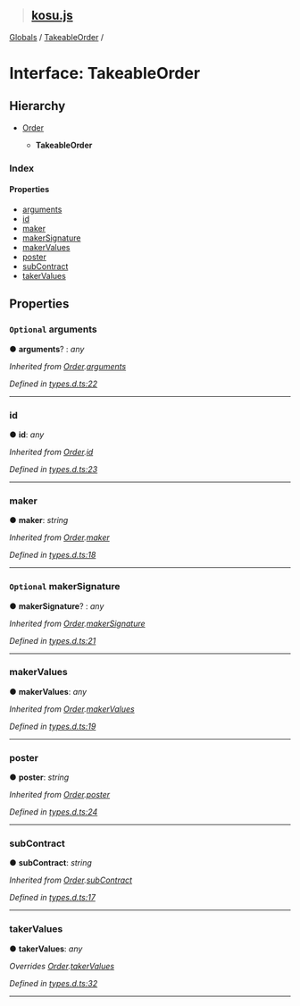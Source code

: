 > ## [kosu.js](../README.md)

[Globals](../globals.md) / [TakeableOrder](takeableorder.md) /

# Interface: TakeableOrder

## Hierarchy

-   [Order](order.md)

    -   **TakeableOrder**

### Index

#### Properties

-   [arguments](takeableorder.md#optional-arguments)
-   [id](takeableorder.md#id)
-   [maker](takeableorder.md#maker)
-   [makerSignature](takeableorder.md#optional-makersignature)
-   [makerValues](takeableorder.md#makervalues)
-   [poster](takeableorder.md#poster)
-   [subContract](takeableorder.md#subcontract)
-   [takerValues](takeableorder.md#takervalues)

## Properties

### `Optional` arguments

● **arguments**? : _any_

_Inherited from [Order](order.md).[arguments](order.md#optional-arguments)_

_Defined in [types.d.ts:22](url)_

---

### id

● **id**: _any_

_Inherited from [Order](order.md).[id](order.md#id)_

_Defined in [types.d.ts:23](url)_

---

### maker

● **maker**: _string_

_Inherited from [Order](order.md).[maker](order.md#maker)_

_Defined in [types.d.ts:18](url)_

---

### `Optional` makerSignature

● **makerSignature**? : _any_

_Inherited from [Order](order.md).[makerSignature](order.md#optional-makersignature)_

_Defined in [types.d.ts:21](url)_

---

### makerValues

● **makerValues**: _any_

_Inherited from [Order](order.md).[makerValues](order.md#makervalues)_

_Defined in [types.d.ts:19](url)_

---

### poster

● **poster**: _string_

_Inherited from [Order](order.md).[poster](order.md#poster)_

_Defined in [types.d.ts:24](url)_

---

### subContract

● **subContract**: _string_

_Inherited from [Order](order.md).[subContract](order.md#subcontract)_

_Defined in [types.d.ts:17](url)_

---

### takerValues

● **takerValues**: _any_

_Overrides [Order](order.md).[takerValues](order.md#optional-takervalues)_

_Defined in [types.d.ts:32](url)_

---
